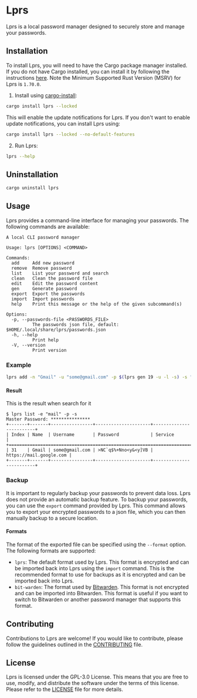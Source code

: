 # Lprs

Lprs is a local password manager designed to securely store and manage your passwords.

## Installation

To install Lprs, you will need to have the Cargo package manager installed. If you do not have Cargo installed, you can install it by following the instructions [here](https://doc.rust-lang.org/cargo/getting-started/installation.html). Note the Minimum Supported Rust Version (MSRV) for Lprs is `1.70.0`.

1. Install using [cargo-install](https://doc.rust-lang.org/cargo/commands/cargo-install.html):
```bash
cargo install lprs --locked
```
This will enable the update notifications for Lprs. If you don't want to enable update notifications, you can install Lprs using:
```bash
cargo install lprs --locked --no-default-features
```

2. Run Lprs:
```bash
lprs --help
```

## Uninstallation
```bash
cargo uninstall lprs
```

## Usage

Lprs provides a command-line interface for managing your passwords. The following commands are available:

```
A local CLI password manager

Usage: lprs [OPTIONS] <COMMAND>

Commands:
  add     Add new password
  remove  Remove password
  list    List your password and search
  clean   Clean the password file
  edit    Edit the password content
  gen     Generate password
  export  Export the passwords
  import  Import passwords
  help    Print this message or the help of the given subcommand(s)

Options:
  -p, --passwords-file <PASSWORDS_FILE>
          The passwords json file, default: $HOME/.local/share/lprs/passwords.json
  -h, --help
          Print help
  -V, --version
          Print version
```

### Example
```bash
lprs add -n "Gmail" -u "some@gmail.com" -p $(lprs gen 19 -u -l -s) -s "https://mail.google.com"
```

#### Result
This is the result when search for it
```
$ lprs list -e "mail" -p -s
Master Password: ***************
+-------+-------+----------------+---------------------+-------------------------+
| Index | Name  | Username       | Password            | Service                 |
+================================================================================+
| 31    | Gmail | some@gmail.com | >NC`q$%+Nno<y&<y]VB | https://mail.google.com |
+-------+-------+----------------+---------------------+-------------------------+
```


### Backup

It is important to regularly backup your passwords to prevent data loss. Lprs does not provide an automatic backup feature. To backup your passwords, you can use the `export` command provided by Lprs. This command allows you to export your encrypted passwords to a json file, which you can then manually backup to a secure location.

#### Formats
The format of the exported file can be specified using the `--format` option. The following formats are supported:

-  `lprs`: The default format used by Lprs. This format is encrypted and can be imported back into Lprs using the `import` command. This is the recommended format to use for backups as it is encrypted and can be imported back into Lprs.
- `bit-warden`: The format used by [Bitwarden](https://bitwarden.com/). This format is not encrypted and can be imported into Bitwarden. This format is useful if you want to switch to Bitwarden or another password manager that supports this format.



## Contributing

Contributions to Lprs are welcome! If you would like to contribute, please follow the guidelines outlined in the [CONTRIBUTING](CONTRIBUTING.md) file.

## License

Lprs is licensed under the GPL-3.0 License. This means that you are free to use, modify, and distribute the software under the terms of this license. Please refer to the [LICENSE](LICENSE) file for more details.
